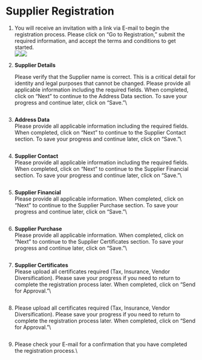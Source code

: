 # Supplier Registration

1. You will receive an invitation with a link via E-mail to begin the registration process. Please click on “Go to Registration,” submit the required information, and accept the terms and conditions to get started.\
   ![](<../../.gitbook/assets/image (51).png>)![](<../../.gitbook/assets/image (1) (1) (1).png>)
2.  **Supplier Details**

    Please verify that the Supplier name is correct. This is a critical detail for identity and legal purposes that cannot be changed. Please provide all applicable information including the required fields. When completed, click on “Next” to continue to the Address Data section. To save your progress and continue later, click on “Save.”\


    <figure><img src="../../.gitbook/assets/image (246).png" alt=""><figcaption></figcaption></figure>
3.  **Address Data**\
    Please provide all applicable information including the required fields. When completed, click on “Next” to continue to the Supplier Contact section. To save your progress and continue later, click on “Save.”\


    <figure><img src="../../.gitbook/assets/image (247).png" alt=""><figcaption></figcaption></figure>
4.  **Supplier Contact**\
    &#x20;Please provide all applicable information including the required fields. When completed, click on “Next” to continue to the Supplier Financial section. To save your progress and continue later, click on “Save.”\


    <figure><img src="../../.gitbook/assets/image (248).png" alt=""><figcaption></figcaption></figure>
5.  **Supplier Financial**\
    Please provide all applicable information. When completed, click on “Next” to continue to the Supplier Purchase section. To save your progress and continue later, click on “Save.”\


    <figure><img src="../../.gitbook/assets/image (249).png" alt=""><figcaption></figcaption></figure>
6.  **Supplier Purchase**\
    Please provide all applicable information. When completed, click on “Next” to continue to the Supplier Certificates section. To save your progress and continue later, click on “Save.”\


    <figure><img src="../../.gitbook/assets/image (250).png" alt=""><figcaption></figcaption></figure>
7.  **Supplier Certificates**\
    Please upload all certificates required (Tax, Insurance, Vendor Diversification). Please save your progress if you need to return to complete the registration process later. When completed, click on “Send for Approval.”\


    <figure><img src="../../.gitbook/assets/image (251).png" alt=""><figcaption></figcaption></figure>
8.  Please upload all certificates required (Tax, Insurance, Vendor Diversification). Please save your progress if you need to return to complete the registration process later. When completed, click on “Send for Approval.”\


    <figure><img src="../../.gitbook/assets/image (252).png" alt=""><figcaption></figcaption></figure>
9.  Please check your E-mail for a confirmation that you have completed the registration process.\


    <figure><img src="../../.gitbook/assets/image (253).png" alt=""><figcaption></figcaption></figure>

